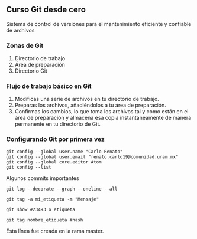 ## Curso Git desde cero
Sistema de control de versiones para el mantenimiento eficiente y confiable de archivos

### Zonas de Git
1. Directorio de trabajo
2. Área de preparación
3. Directorio Git

### Flujo de trabajo básico en Git
1. Modificas una serie de archivos en tu directorio de trabajo.
2. Preparas los archivos, añadiéndolos a tu área de preparación.
3. Confirmas los cambios, lo que toma los archivos tal y como están en el área de preparación y almacena esa copia instantáneamente de manera permanente en tu directorio de Git.

### Configurando Git por primera vez
```
git config --global user.name "Carlo Renato"
git config --global user.email "renato.carlo19@comunidad.unam.mx"
git config --global core.editor Atom
git config --list
```

Algunos commits importantes

`git log --decorate --graph --oneline --all`

`git tag -a mi_etiqueta -m "Mensaje"`

`git show #23493 o etiqueta`

`git tag nombre_etiqueta #hash`

Esta línea fue creada en la rama master.

